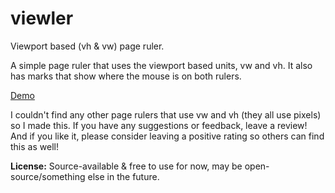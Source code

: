# viewler

Viewport based (vh & vw) page ruler.

A simple page ruler that uses the viewport based units, vw and vh. It also has marks that show where the mouse is on both rulers.

[Demo](https://viewler.pages.dev)

I couldn't find any other page rulers that use vw and vh (they all use pixels) so I made this. If you have any suggestions or feedback, leave a review! And if you like it, please consider leaving a positive rating so others can find this as well!

**License:** Source-available & free to use for now, may be open-source/something else in the future.
